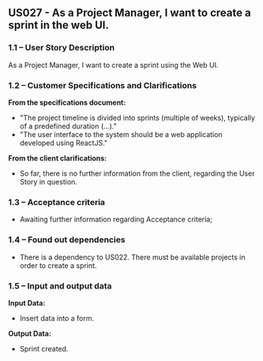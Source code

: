 ## **US027 - As a Project Manager, I want to create a sprint in the web UI.**

### **1.1 – User Story Description**

As a Project Manager, I want to create a sprint using the Web UI.

### **1.2 – Customer Specifications and Clarifications**

**From the specifications document:**

- "The project timeline is divided into sprints (multiple of weeks), typically of a predefined
  duration (...)."
- "The user interface to the system should be a web application developed using ReactJS."

**From the client clarifications:**

- So far, there is no further information from the client, regarding the User Story in question.

### **1.3 – Acceptance criteria**

- Awaiting further information regarding Acceptance criteria;

### **1.4 – Found out dependencies**

* There is a dependency to US022. There must be available projects in order to create a sprint.

### **1.5 – Input and output data**

**Input Data:**

- Insert data into a form.

**Output Data:**

- Sprint created.